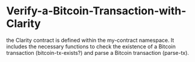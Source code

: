 # Verify-a-Bitcoin-Transaction-with-Clarity
the Clarity contract is defined within the my-contract namespace. It includes the necessary functions to check the existence of a Bitcoin transaction (bitcoin-tx-exists?) and parse a Bitcoin transaction (parse-tx).
